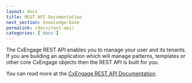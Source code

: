 ```yaml
---
layout: docs
title: REST API Documentation
next_section: knowledge-base
permalink: /docs/rest-api/
categories: ['docs']
---
```


The CxEngage REST API enables you to manage your user and its tenants. If you
are building an application which will manage patterns, templates or other core CxEngage objects then the REST API is built for you.

You can read more at the [CxEngage REST API
Documentation](http://apidocs.cxengage.com).
